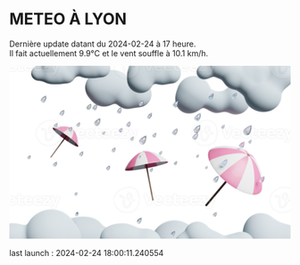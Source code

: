 # METEO À LYON

Dernière update datant du 2024-02-24 à 17 heure.  
Il fait actuellement 9.9°C et le vent souffle à 10.1 km/h.      

![](./.github/rain.png)

last launch : 2024-02-24 18:00:11.240554
